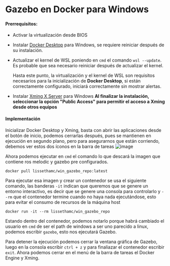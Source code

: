 # Gazebo en Docker para Windows

#### Prerrequisitos:


* Activar la virtualización desde BIOS
* Instalar [Docker Desktop](https://www.docker.com/products/docker-desktop/) para Windows, se requiere reiniciar después de su instalación.
* Actualizar el kernel de WSL poniendo en `cmd` el comando `wsl --update`. Es probable que sea necesario reiniciar después de actualizar el kernel.
  
  Hasta este punto, la virtualización y el kernel de WSL son requisitos necesarios para la inicialización de **Docker Desktop**, si están correctamente configurado, iniciará correctamente sin mostrar alertas.
  
* Instalar [Xming X Server](https://sourceforge.net/projects/xming/) para Windows **Al finalizar la instalación, seleccionar la opción "Public Access" para permitir el acceso a Xming desde otros equipos**

#### Implementación

Inicializar Docker Desktop y Xming, basta con abrir las aplicaciones desde el botón de inicio, podemos cerrarlas después, pues se mantienen en ejecución en segundo plano, pero para asegurarnos que están corriendo, debemos ver estos dos íconos en la barra de tareas ![image](https://user-images.githubusercontent.com/33168405/235026376-c030425b-aaec-46a9-b5b1-a980ab23b445.png)

Ahora podemos ejecutar en `cmd` el comando lo que descará la imagen que contiene ros melodic y gazebo pre configurados.
```shell
docker pull lissethamc/win_gazebo_repo:latest
```

Para ejecutar esa imagen y crear un contenedor se usa el siguiente comando, las banderas `-it` indican que queremos que se genere un entorno interactivo, es decir que se genere una consola para controlarlo y `--rm` que el contenedor termine cuando no haya nada ejecutándose, esto para evitar el consumo de recursos de la máquina host
```shell
docker run -it --rm lissethamc/win_gazebo_repo
```
Estando dentro del contenedor, podemos notarlo porque habrá cambiado el usuario en `cmd` de ser el path de windows a ser uno parecido a linux, podemos escribir `gazebo`, esto nos ejecutará Gazebo.

Para detener la ejecución podemos cerrar la ventana gráfica de Gazebo, luego en la consola escribir `ctrl + z` y para finaliazar el contenedor escribir `exit`. Ahora podemos cerrar en el menú de la barra de tareas el Docker Engine y Xming.
